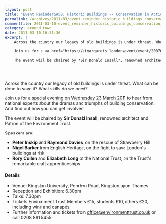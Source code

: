 ```yaml
---
layout: post
title: "Event Reminder&#58; Historic Buildings -- Conservation in Action"
permalink: /archives/2011/03/event_reminder_historic_buildings_conservation_in.html
commentfile: 2011-03-10-event_reminder_historic_buildings_conservation_in
category: around_town
date: 2011-03-10 16:31:36
excerpt: |
    Across the country our legacy of old buildings is under threat. What can be done to save it? What skills do we need?
    
    Join us for a <a href="https://stmargarets.london/event/event/200705142724">special evening on Wednesday 23 March 2011</a> to hear from national experts about the dramas and triumphs of building conservation. And find out how you can get involved!
    
    The event will be chaired by *Sir Donald Insall*, renowned architect and Patron of the Environment Trust.
    

---
```


Across the country our legacy of old buildings is under threat. What can be done to save it? What skills do we need?

Join us for a [special evening on Wednesday 23 March 2011](/event/event/200705142724) to hear from national experts about the dramas and triumphs of building conservation. And find out how you can get involved!

The event will be chaired by **Sir Donald Insall**, renowned architect and Patron of the Environment Trust.

Speakers are:

-   **Peter Inskip** and **Raymond Davies**, on the rescue of Strawberry Hill
-   **Nigel Barker** from English Heritage, on the fight to save London's buildings at risk
-   **Rory Cullen** and **Elizabeth Long** of the National Trust, on the Trust's remarkable craft apprenticeships

#### Details

-   Venue: Kingston University, Penrhyn Road, Kingston upon Thames
-   Reception and Exhibition: 6.30pm
-   Talks: 7.30pm
-   Tickets Environment Trust Members £15, students £10, others £20, including wine and canapés
-   Further information and tickets from <office@environmenttrust.co.uk> or call 0208 891 5455
